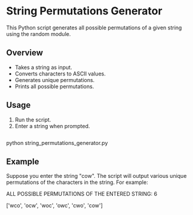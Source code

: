 # String Permutations Generator

This Python script generates all possible permutations of a given string using the random module.

## Overview

- Takes a string as input.
- Converts characters to ASCII values.
- Generates unique permutations.
- Prints all possible permutations.

## Usage

1. Run the script.
2. Enter a string when prompted.
    ```bash
  python string_permutations_generator.py

## Example
Suppose you enter the string "cow". The script will output various unique permutations of the characters in the string. For example:

ALL POSSIBLE PERMUTATIONS OF THE ENTERED STRING: 6

['wco', 'ocw', 'woc', 'owc', 'cwo', 'cow']

